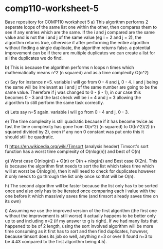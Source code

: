 # comp110-worksheet-5
Base repository for COMP110 worksheet 5
a) This algorithm performs 2 seperate loops of the same list one within the other, then compares them to see if any entries which are the same. If the i and j compared are the same value and is not the i and j of the same value (eg i = 2 and j = 2), the algorithm returns true, otherwise if after performing the entire algorithm without finding a single duplicate, the algorithm returns false. a potential improvement can be if there are multiple duplicates we can create a list for all the duplicates we do find.

b) This is because the algorithm performs n loops n times which mathematically means n^2 (n squared) and as a time complexity O(n^2)

c) Say for instance n=5. variable i will go from 0 - 4 and j, 0 - 4. i and j being the same will be irrelevant as i and j of the same number are going to be the same value. Therefore if j was changed to 0 - (i - 1), in our case this becomes 0 - 3 and the last check will be i = 4 and j = 3 allowing the algorithm to still perform the same task correctly.

d) Lets say n=5 again. variable i will go from 0 - 4 and j, 0 - 3. 

e) The time complexity is still quadratic because if it has become twice as fast the time complexity has gone from O(n^2) (n squared) to O((n^2)/2) (n squared divided by 2), even if any non 0 constant was put onto this it should still be quadratic.

f) https://en.wikipedia.org/wiki/Timsort (analysis header)
Timsort's sort function has a worst time complexity of O(nlog(n)) and best of O(n)

g) Worst case O(nlog(n)) + O(n) or O(n + nlog(n)) and Best case O(2n). This is because the algorithm first needs to sort the list which takes time which will at worst be O(nlog(n), then it will need to check for duplicates however it only needs to go through the list only once so that will be O(n).

h) The second algorithm will be faster because the list only has to be sorted once and also only has to be iterated once comparing each i value with the one before it which massively saves time (and timsort already saves time on its own)

i) Assuming we use the improved version of the first algorithm (the first one without the improvement is still worse) it actually happens to be better only up to and including n=2 (if my answer to g is right). If we had many lists that happened to be of 2 length, using the sort involved algorithm will be more time consuming as it first has to sort and then find duplicates, however, because timsort does its job so well, anything n=3 or over (I found n=3 to be 4.43 compared to the first algorithm being 4.5).
